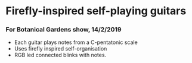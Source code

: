 # Firefly-inspired self-playing guitars

### For Botanical Gardens show, 14/2/2019

- Each guitar plays notes from a C-pentatonic scale
- Uses firefly inspired self-organisation
- RGB led connected blinks with notes.

